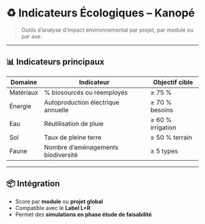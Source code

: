 # ♻️ Indicateurs Écologiques – Kanopé

> Outils d’analyse d’impact environnemental par projet, par module ou par axe.

---

## 📊 Indicateurs principaux

| Domaine       | Indicateur                         | Objectif cible |
|---------------|-------------------------------------|----------------|
| Matériaux     | % biosourcés ou réemployés         | ≥ 75 %         |
| Énergie       | Autoproduction électrique annuelle | ≥ 70 % besoins |
| Eau           | Réutilisation de pluie             | ≥ 60 % irrigation |
| Sol           | Taux de pleine terre               | ≥ 50 % terrain |
| Faune         | Nombre d’aménagements biodiversité | ≥ 5 types      |

---

## 📦 Intégration

- Score par **module** ou **projet global**
- Compatible avec le **Label L+R**
- Permet des **simulations en phase étude de faisabilité**
